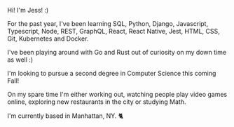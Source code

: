 Hi! I'm Jess! :)

For the past year, I've been learning SQL, Python, Django, Javascript, Typescript, Node, REST, GraphQL, React, React Native, Jest, HTML, CSS, Git, Kubernetes and Docker.

I've been playing around with Go and Rust out of curiosity on my down time as well :)

I'm looking to pursue a second degree in Computer Science this coming Fall!

On my spare time I'm either working out, watching people play video games online, exploring new restaurants in the city or studying Math.

I'm currently based in Manhattan, NY. 🐈
